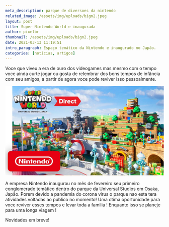 ```yaml
---
meta_description: parque de diversoes da nintendo
related_image: /assets/img/uploads/bign2.jpeg
layout: post
title: Super Nintendo World e inaugurada
author: pixelbr
thumbnail: /assets/img/uploads/bign2.jpeg
date: 2021-03-13 11:19:51
intro_paragraph: Espaço temático da Nintendo e inaugurado no Japão.
categories: [noticias, artigos]
---
```

Voce que viveu a era de ouro dos videogames mas mesmo com o tempo voce ainda curte jogar ou gosta de relembrar dos bons tempos de infância com seu amigos, a partir de agora voce pode reviver isso pessoalmente.


![](/assets/img/uploads/bign4.jpg)



A empresa Nintendo inaugurou no mês de fevereiro seu primeiro conglomerado temático dentro do parque da Universal Studios em Osaka, Japão. Porem devido a pandemia do corona virus o parque nao esta tera atividades voltadas ao publico no momento! Uma otima oportunidade para voce reviver esses tempos e levar toda a familia ! Enquanto isso se planeje para uma longa viagem ! 

Novidades em breve!
